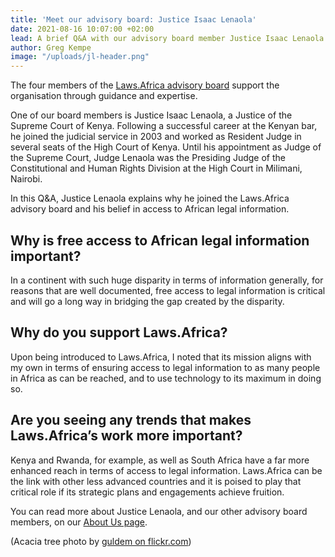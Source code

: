 ```yaml
---
title: 'Meet our advisory board: Justice Isaac Lenaola'
date: 2021-08-16 10:07:00 +02:00
lead: A brief Q&A with our advisory board member Justice Isaac Lenaola.
author: Greg Kempe
image: "/uploads/jl-header.png"
---
```


The four members of the [Laws.Africa advisory board](https://laws.africa/about#board) support the organisation through guidance and expertise.

One of our board members is Justice Isaac Lenaola, a Justice of the Supreme Court of Kenya. Following a successful career at the Kenyan bar, he joined the judicial service in 2003 and worked as Resident Judge in several seats of the High Court of Kenya. Until his appointment as Judge of the Supreme Court, Judge Lenaola was the Presiding Judge of the Constitutional and Human Rights Division at the High Court in Milimani, Nairobi.

In this Q&A, Justice Lenaola explains why he joined the Laws.Africa advisory board and his belief in access to African legal information.

## Why is free access to African legal information important?

In a continent with such huge disparity in terms of information generally, for reasons that are well documented, free access to legal information is critical and will go a long way in bridging the gap created by the disparity.

## Why do you support Laws.Africa?

Upon being introduced to Laws.Africa, I noted that its mission aligns with my own in terms of ensuring access to legal information to as many people in Africa as can be reached, and to use technology to its maximum in doing so.

## Are you seeing any trends that makes Laws.Africa’s work more important?

Kenya and Rwanda, for example, as well as South Africa have a far more enhanced reach in terms of access to legal information. Laws.Africa can be the link with other less advanced countries and it is poised to play that critical role if its strategic plans and engagements achieve fruition.

You can read more about Justice Lenaola, and our other advisory board members, on our [About Us page](https://laws.africa/about#board).

\(Acacia tree photo by [guldem on flickr.com](https://www.flickr.com/photos/guldem/21028055712))